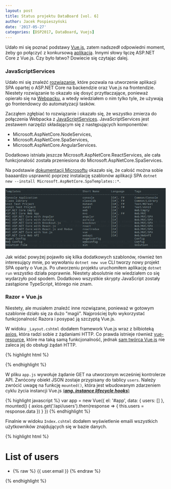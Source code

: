 ```yaml
---
layout: post
title: Status projektu DataBoard [vol. 6]
author: Jacek Pospieszyński
date: '2017-05-27'
categories: [DSP2017, DataBoard, Vuejs]
---
```

Udało mi się poznać podstawy [Vue.js](https://vuejs.org), zatem nadszedł odpowiedni moment, żeby go połączyć z konkursową [aplikacją](https://github.com/pospieszja/DataBoard). Innymi słowy łączę ASP.NET Core z Vue.js. Czy było łatwo? Dowiecie się czytając dalej.

<!--more-->
### JavaScriptServices
Udało mi się znaleźć [rozwiązanie](https://blog.kloud.com.au/2017/02/14/running-vuejs-on-aspnet-core-apps/), które pozwala na utworzenie aplikacji SPA opartej o ASP.NET Core na backendzie oraz Vue.js na frontendzie. Niestety rozwiązanie to okazało się dosyć przytłaczające, ponieważ opierało się na [Webpacku](https://webpack.github.io/), a wtedy wiedziałem o nim tylko tyle, że używają go frontendowcy do automatyzacji tasków.

Zacząłem zgłębiać to rozwiązanie i okazało się, że wszystko zmierza do połączenia Webpacka z [JavaScriptServices](https://github.com/aspnet/JavaScriptServices). JavaScriptServices jest zestawem narzędzi składającym się z następujących komponentów:
* Microsoft.AspNetCore.NodeServices,
* Microsoft.AspNetCore.SpaServices,
* Microsoft.AspNetCore.AngularServices.

Dodatkowo istniała jeszcze Microsoft.AspNetCore.ReactServices, ale cała funkcjonalość została przeniesiona do Microsoft.AspNetCore.SpaServices.

Na podstawie [dokumentacji Microsoftu](https://blogs.msdn.microsoft.com/webdev/2017/02/14/building-single-page-applications-on-asp-net-core-with-javascriptservices/) okazało się, że całość można sobie baaaardzo usprawnić poprzez instalację szablonów aplikacji SPA ``dotnet new --install Microsoft.AspNetCore.SpaTemplates::*``.

![dotnet spa templates"](/assets/2017-05-30-status-projektu-vol6/dotnet-spa-templates.png "dotnet spa templates")

Jak widać powyżej pojawiło się kilka dodatkowych szablonów, również ten interesujący mnie, po wywołaniu ``dotnet new vue`` CLI tworzy nowy projekt SPA oparty o Vue.js.
Po utworzeniu projektu uruchomiłem aplikację ``dotnet run`` wszystko działa poprawnie. Niestety absolutnie nie wiedziałem co się wydarzyło pod spodem. Dodatkowo wszystkie skrypty JavaScript zostały zastąpione TypeScript, którego nie znam.


### Razor + Vue.js
Niestety, ale musiałem znaleźć inne rozwiązane, ponieważ w gotowym szablonie działo się za dużo "magii". Najprościej było wykorzystać funkcjonalność Razora i posypać ją szczyptą Vue.js.

W widoku ``_Layout.cshtml`` dodałem framework Vue.js wraz z bilbioteką [axios](https://github.com/mzabriskie/axios), która radzi sobie z żądaniami HTTP. Co prawda istnieje również [vue-resource](https://github.com/pagekit/vue-resource), które ma taką samą funkcjonalność, jednak [sam twórca Vue.js](https://medium.com/the-vue-point/retiring-vue-resource-871a82880af4) nie zaleca jej do obsługi żądań HTTP.

{% highlight html %}
<script src="https://unpkg.com/vue"></script>
<script src="https://unpkg.com/axios/dist/axios.min.js"></script>
<script src="~/js/app.js"></script>
{% endhighlight %} 

W pliku ``app.js`` wywołuje żądanie GET na utworzonym wcześniej kontrolerze API. Zwrócony obiekt JSON zostaje przypisany do tablicy ``users``. Należy zwrócić uwagę na funkcję ``mounted()``, która jest wbudowanym zdarzeniem cyklu życia instancji Vue.js [(***ang. instance lifecycle hooks***)](https://vuejs.org/v2/guide/instance.html#Instance-Lifecycle-Hooks)

{% highlight javascript %}
var app = new Vue({
  el: '#app',
  data: {
    users: []
  },
  mounted() {
    axios.get('/api/users').then(response => { this.users = response.data })
  }
})
{% endhighlight %} 

Finalnie w widoku ``Index.cshtml`` dodałem wyświetlenie emaili wszystkich użytkowników znajdujących się w bazie danych.

{% highlight html %}
<h1>List of users</h1>
<ul v-if="users && users.length">
    <li v-for="user in users">
        <p>{% raw %} {{ user.email }} {% endraw %}</p>
    </li>
</ul>
{% endhighlight %} 